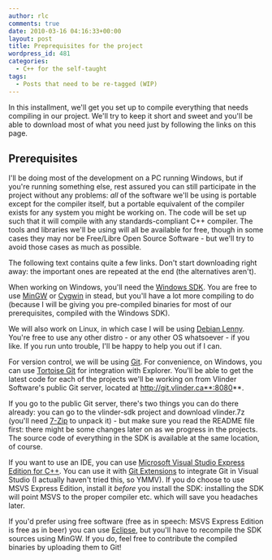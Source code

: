 ```yaml
---
author: rlc
comments: true
date: 2010-03-16 04:16:33+00:00
layout: post
title: Preprequisites for the project
wordpress_id: 481
categories:
  - C++ for the self-taught
tags:
  - Posts that need to be re-tagged (WIP)
---
```


In this installment, we'll get you set up to compile everything that needs compiling in our project. We'll try to keep it short and sweet and you'll be able to download most of what you need just by following the links on this page.

<!--more-->

## Prerequisites

I'll be doing most of the development on a PC running Windows, but if you're running something else, rest assured you can still participate in the project without any problems: _all_ of the software we'll be using is portable except for the compiler itself, but a portable equivalent of the compiler exists for any system you might be working on. The code will be set up such that it will compile with any standards-compliant C++ compiler. The tools and libraries we'll be using will all be available for free, though in some cases they may nor be Free/Libre Open Source Software - but we'll try to avoid those cases as much as possible.

The following text contains quite a few links. Don't start downloading right away: the important ones are repeated at the end (the alternatives aren't).

When working on Windows, you'll need the [Windows SDK](http://www.microsoft.com/downloads/details.aspx?FamilyID=c17ba869-9671-4330-a63e-1fd44e0e2505&displaylang=en). You are free to use [MinGW](http://www.mingw.org/) or [Cygwin](http://cygwin.com) in stead, but you'll have a lot more compiling to do (because I will be giving you pre-compiled binaries for most of our prerequisites, compiled with the Windows SDK).

We will also work on Linux, in which case I will be using [Debian Lenny](http://debian.org). You're free to use any other distro - or any other OS whatsoever - if you like. If you run unto trouble, I'll be happy to help you out if I can.

For version control, we will be using [Git](http://git-scm.com/). For convenience, on Windows, you can use [Tortoise Git](http://code.google.com/p/tortoisegit/) for integration with Explorer. You'll be able to get the latest code for each of the projects we'll be working on from Vlinder Software's public Git server, located at http://git.vlinder.ca**:8080**.

If you go to the public Git server, there's two things you can do there already: you can go to the vlinder-sdk project and download vlinder.7z (you'll need [7-Zip](http://www.7-zip.org/) to unpack it) - but make sure you read the README file first: there might be some changes later on as we progress in the projects. The source code of everything in the SDK is available at the same location, of course.

If you want to use an IDE, you can use [Microsoft Visual Studio Express Edition for C++](http://www.microsoft.com/express/Downloads/#2008-Visual-CPP). You can use it with [Git Extensions](http://code.google.com/p/gitextensions/) to integrate Git in Visual Studio (I actually haven't tried this, so YMMV). If you do choose to use MSVS Express Edition, install it _before_ you install the SDK: installing the SDK will point MSVS to the proper compiler etc. which will save you headaches later.

If you'd prefer using free software (free as in speech: MSVS Express Edition is free as in beer) you can use [Eclipse](http://www.eclipse.org/downloads/moreinfo/c.php), but you'll have to recompile the SDK sources using MinGW. If you do, feel free to contribute the compiled binaries by uploading them to Git!
